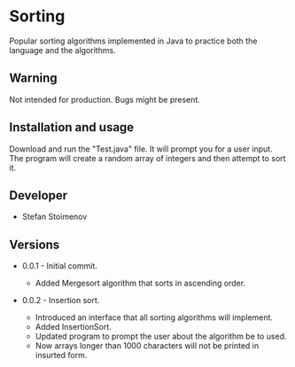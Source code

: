 # Sorting

Popular sorting algorithms implemented in Java to practice both the language and the algorithms.

## Warning

Not intended for production. Bugs might be present.

## Installation and usage

Download and run the "Test.java" file. It will prompt you for a user input. The program will create a random array of integers and then attempt to sort it.

## Developer

* Stefan Stoimenov

## Versions

* 0.0.1 - Initial commit.
  * Added Mergesort algorithm that sorts in ascending order.

* 0.0.2 - Insertion sort.
  * Introduced an interface that all sorting algorithms will implement.
  * Added InsertionSort.
  * Updated program to prompt the user about the algorithm be to used.
  * Now arrays longer than 1000 characters will not be printed in insurted form.
